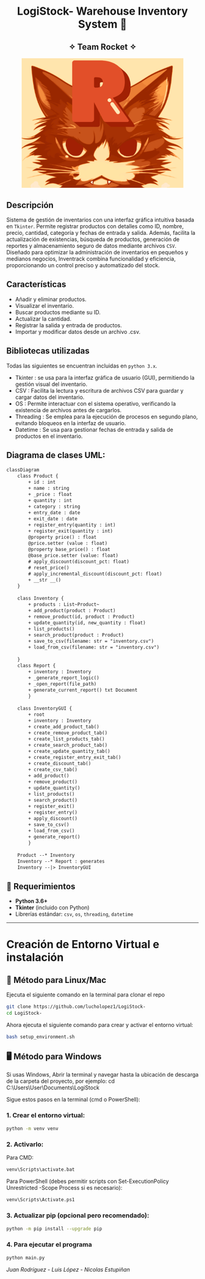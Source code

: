 # <div align='center'> LogiStock- Warehouse Inventory System 📝 </div>

## <div align='center'> ✧ Team Rocket ✧ </div>

<div align='center'> 
<figure> <img src="https://raw.githubusercontent.com/nisaespa/project_progress/refs/heads/main/TeamRocket.png" alt="" width="450" height="auto"/></br>
<figcaption><b></b></figcaption></figure>
</div>

## Descripción

Sistema de gestión de inventarios con una interfaz gráfica intuitiva basada en `Tkinter`. Permite registrar productos con detalles como ID, nombre, precio, cantidad, categoría y fechas de entrada y salida. Además, facilita la actualización de existencias, búsqueda de productos, generación de reportes y almacenamiento seguro de datos mediante archivos `CSV`. Diseñado para optimizar la administración de inventarios en pequeños y medianos negocios, Inventrack combina funcionalidad y eficiencia, proporcionando un control preciso y automatizado del stock.

## Características
- Añadir y eliminar productos.
- Visualizar el inventario.
- Buscar productos mediante su ID.
- Actualizar la cantidad.
- Registrar la salida y entrada de productos.
- Importar y modificar datos desde un archivo .csv.

## Bibliotecas utilizadas
Todas las siguientes se encuentran incluidas en `python 3.x`.
- Tkinter : se usa para la interfaz gráfica de usuario (GUI), permitiendo la gestión visual del inventario.
- CSV : Facilita la lectura y escritura de archivos CSV para guardar y cargar datos del inventario.
- OS : Permite interactuar con el sistema operativo, verificando la existencia de archivos antes de cargarlos.
- Threading : Se emplea para la ejecución de procesos en segundo plano, evitando bloqueos en la interfaz de usuario.
- Datetime : Se usa para gestionar fechas de entrada y salida de productos en el inventario.

## Diagrama de clases UML:
``` mermaid
classDiagram
    class Product {
        + id : int
        + name : string
        + _price : float
        + quantity : int
        + category : string
        + entry_date : date
        + exit_date : date
        + register_entry(quantity : int)
        + register_exit(quantity : int)
        @property price() : float
        @price.setter (value : float)
        @property base_price() : float
        @base_price.setter (value: float)
        # apply_discount(discount_pct: float)
        # reset_price()
        # apply_incremental_discount(discount_pct: float)
        + __str __()
    }

    class Inventory {
        + products : List~Product~ 
        + add_product(product : Product)
        + remove_product(id, product : Product)
        + update_quantity(id, new_quantity : float)
        + list_products()
        + search_product(product : Product)
        + save_to_csv(filename: str = "inventory.csv")
        + load_from_csv(filename: str = "inventory.csv")
    
    }
    class Report {
        + inventory : Inventory
        + _generate_report_logic()
        + _open_report(file_path)
        + generate_current_report() txt Document
        }

    class InventoryGUI {
        + root
        + inventory : Inventory
        + create_add_product_tab()
        + create_remove_product_tab()
        + create_list_products_tab()
        + create_search_product_tab()
        + create_update_quantity_tab()
        + create_register_entry_exit_tab()
        + create_discount_tab()
        + create_csv_tab()
        + add_product()
        + remove_product()
        + update_quantity()
        + list_products()
        + search_product()
        + register_exit()
        + register_entry()
        + apply_discount()
        + save_to_csv()
        + load_from_csv()
        + generate_report()
        }

    Product --* Inventory
    Inventory --* Report : generates
    Inventory --|> InventoryGUI
```

## 📌 Requerimientos

- **Python 3.6+**
- **Tkinter** (incluido con Python)
- Librerías estándar: `csv`, `os`, `threading`, `datetime`

---

# Creación de Entorno Virtual e instalación

## 🐧 Método para Linux/Mac
Ejecuta el siguiente comando en la terminal para clonar el repo
```bash
git clone https://github.com/lucholopez1/LogiStock-
cd LogiStock-
```
Ahora ejecuta el siguiente comando para crear y activar el entorno virtual:

```bash
bash setup_environment.sh
```

## 🖥️ Método para Windows
Si usas Windows,
Abrir la terminal y navegar hasta la ubicación de descarga de la carpeta del proyecto, por ejemplo:
cd C:\Users\User\Documents\LogiStock

Sigue estos pasos en la terminal (cmd o PowerShell):

### 1. Crear el entorno virtual:
```bash
python -m venv venv
```
### 2. Activarlo:

Para CMD:

```bash
venv\Scripts\activate.bat
```

Para PowerShell (debes permitir scripts con Set-ExecutionPolicy Unrestricted -Scope Process si es necesario):
```bash
venv\Scripts\Activate.ps1
```
### 3. Actualizar pip (opcional pero recomendado):
```bash
python -m pip install --upgrade pip
```

### 4. Para ejecutar el programa

```bash
python main.py
```

*Juan Rodríguez - Luis López - Nicolas Estupiñan*
